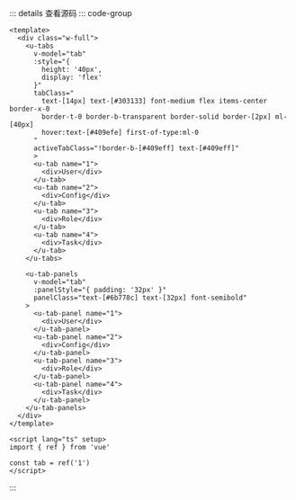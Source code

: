 <!-- import -->
<script setup>
import Basic from '../examples/tabs/01.basic.vue'
</script>
<!-- import -->

<!-- component -->
<Basic></Basic>
::: details 查看源码
::: code-group
```vue [template]
<template>
  <div class="w-full">
    <u-tabs 
      v-model="tab"
      :style="{
        height: '40px',
        display: 'flex'
      }"
      tabClass="
        text-[14px] text-[#303133] font-medium flex items-center border-x-0
        border-t-0 border-b-transparent border-solid border-[2px] ml-[40px]
        hover:text-[#409efe] first-of-type:ml-0
      "
      activeTabClass="!border-b-[#409eff] text-[#409eff]"
      >
      <u-tab name="1">
        <div>User</div>
      </u-tab> 
      <u-tab name="2">
        <div>Config</div>
      </u-tab> 
      <u-tab name="3">
        <div>Role</div>
      </u-tab> 
      <u-tab name="4">
        <div>Task</div>
      </u-tab> 
    </u-tabs>

    <u-tab-panels 
      v-model="tab" 
      :panelStyle="{ padding: '32px' }"
      panelClass="text-[#6b778c] text-[32px] font-semibold"
    >
      <u-tab-panel name="1">
        <div>User</div>
      </u-tab-panel>
      <u-tab-panel name="2">
        <div>Config</div>
      </u-tab-panel>
      <u-tab-panel name="3">
        <div>Role</div>
      </u-tab-panel>
      <u-tab-panel name="4">
        <div>Task</div>
      </u-tab-panel>
    </u-tab-panels>
  </div>
</template>
```

```vue [script]
<script lang="ts" setup>
import { ref } from 'vue'

const tab = ref('1')
</script>
```

:::
<!-- component -->
